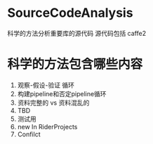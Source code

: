 # SourceCodeAnalysis
科学的方法分析重要库的源代码
源代码包括 caffe2

# 科学的方法包含哪些内容
1. 观察-假设-验证 循环
2. 构建pipeline和否定pipeline循环
3. 资料完整的 vs 资料混乱的
4. TBD
5. 测试用
6. new In RiderProjects
7. Confilct
